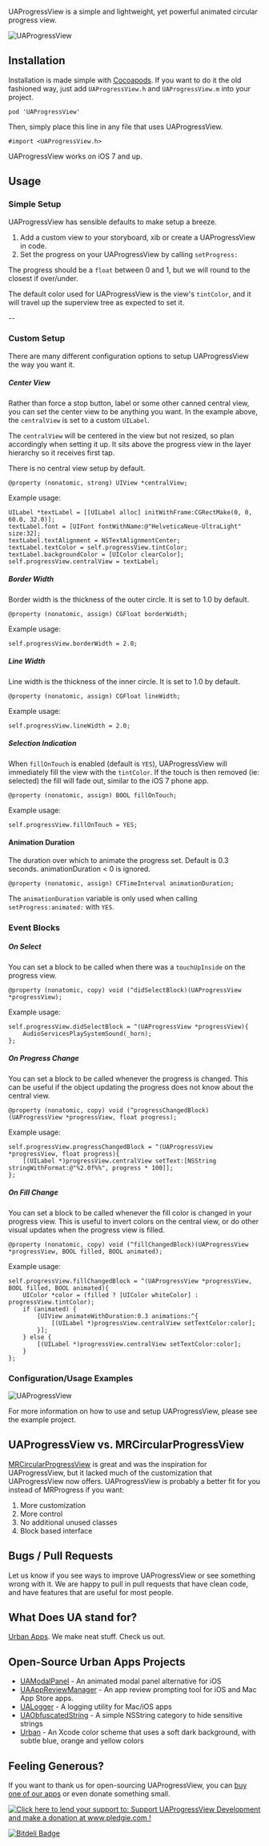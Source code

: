 UAProgressView is a simple and lightweight, yet powerful animated circular progress view.

![UAProgressView](https://github.com/UrbanApps/UAProgressView/blob/master/Screens/UAProgressView.gif?raw=true "Example 1")

## Installation

Installation is made simple with [Cocoapods](http://cocoapods.org/). If you want to do it the old fashioned way, just add `UAProgressView.h` and `UAProgressView.m` into your project.

    pod 'UAProgressView'

Then, simply place this line in any file that uses UAProgressView.

    #import <UAProgressView.h>

UAProgressView works on iOS 7 and up.
   
## Usage

### Simple Setup

UAProgressView has sensible defaults to make setup a breeze.

1. Add a custom view to your storyboard, xib or create a UAProgressView in code.
2. Set the progress on your UAProgressView by calling `setProgress:`

The progress should be a `float` between 0 and 1, but we will round to the closest if over/under.

The default color used for UAProgressView is the view's `tintColor`, and it will travel up the superview tree as expected to set it.

--
    
### Custom Setup

There are many different configuration options to setup UAProgressView the way you want it.


##### Center View

Rather than force a stop button, label or some other canned central view, you can set the center view to be anything you want. In the example above, the `centralView` is set to a custom `UILabel`.

The `centralView` will be centered in the view but not resized, so plan accordingly when setting it up. It sits above the progress view in the layer hierarchy so it receives first tap.

There is no central view setup by default.

    @property (nonatomic, strong) UIView *centralView;
Example usage:
 
	UILabel *textLabel = [[UILabel alloc] initWithFrame:CGRectMake(0, 0, 60.0, 32.0)];
	textLabel.font = [UIFont fontWithName:@"HelveticaNeue-UltraLight" size:32];
	textLabel.textAlignment = NSTextAlignmentCenter;
	textLabel.textColor = self.progressView.tintColor;
	textLabel.backgroundColor = [UIColor clearColor];
	self.progressView.centralView = textLabel;


##### Border Width

Border width is the thickness of the outer circle. It is set to 1.0 by default.

    @property (nonatomic, assign) CGFloat borderWidth;
    
Example usage:

    self.progressView.borderWidth = 2.0;
    
##### Line Width

Line width is the thickness of the inner circle. It is set to 1.0 by default.

    @property (nonatomic, assign) CGFloat lineWidth;
    
Example usage:

    self.progressView.lineWidth = 2.0;


##### Selection Indication

When `fillOnTouch` is enabled (default is `YES`), UAProgressView will immediately fill the view with the `tintColor`. If the touch is then removed (ie: selected) the fill will fade out, similar to the iOS 7 phone app.

    @property (nonatomic, assign) BOOL fillOnTouch;

Example usage:

    self.progressView.fillOnTouch = YES;
    

#### Animation Duration

The duration over which to animate the progress set. Default is 0.3 seconds. animationDuration < 0 is ignored.

    @property (nonatomic, assign) CFTimeInterval animationDuration;

The `animationDuration` variable is only used when calling `setProgress:animated:` with `YES`.



### Event Blocks


##### On Select

You can set a block to be called when there was a `touchUpInside` on the progress view.

    @property (nonatomic, copy) void (^didSelectBlock)(UAProgressView *progressView);

Example usage:

    self.progressView.didSelectBlock = ^(UAProgressView *progressView){
		AudioServicesPlaySystemSound(_horn);
	};


##### On Progress Change

You can set a block to be called whenever the progress is changed. This can be useful if the object updating the progress does not know about the central view.

    @property (nonatomic, copy) void (^progressChangedBlock)(UAProgressView *progressView, float progress);

Example usage:

    self.progressView.progressChangedBlock = ^(UAProgressView *progressView, float progress){
		[(UILabel *)progressView.centralView setText:[NSString stringWithFormat:@"%2.0f%%", progress * 100]];
	};


##### On Fill Change

You can set a block to be called whenever the fill color is changed in your progress view. This is useful to invert colors on the central view, or do other visual updates when the progress view is filled.

    @property (nonatomic, copy) void (^fillChangedBlock)(UAProgressView *progressView, BOOL filled, BOOL animated);

Example usage:

    self.progressView.fillChangedBlock = ^(UAProgressView *progressView, BOOL filled, BOOL animated){
		UIColor *color = (filled ? [UIColor whiteColor] : progressView.tintColor);
		if (animated) {
			[UIView animateWithDuration:0.3 animations:^{
				[(UILabel *)progressView.centralView setTextColor:color];
			}];
		} else {
			[(UILabel *)progressView.centralView setTextColor:color];
		}
	};


### Configuration/Usage Examples

![UAProgressView](https://github.com/UrbanApps/UAProgressView/blob/master/Screens/UAProgressView2.gif?raw=true "Example 2")

For more information on how to use and setup UAProgressView, please see the example project.

##  UAProgressView vs. MRCircularProgressView

[MRCircularProgressView](https://github.com/mrackwitz/MRProgress) is great and was the inspiration for UAProgressView, but it lacked much of the customization that UAProgressView now offers. UAProgressView is probably a better fit for you instead of MRProgress if you want:

1. More customization
2. More control
3. No additional unused classes
4. Block based interface

## Bugs / Pull Requests
Let us know if you see ways to improve UAProgressView or see something wrong with it. We are happy to pull in pull requests that have clean code, and have features that are useful for most people.

## What Does UA stand for?
[Urban Apps](http://urbanapps.com). We make neat stuff. Check us out.

## Open-Source Urban Apps Projects

- [UAModalPanel](https://github.com/UrbanApps/UAModalPanel) - An animated modal panel alternative for iOS
- [UAAppReviewManager](https://github.com/UrbanApps/UAAppReviewManager) - An app review prompting tool for iOS and Mac App Store apps.
- [UALogger](https://github.com/UrbanApps/UALogger) - A logging utility for Mac/iOS apps
- [UAObfuscatedString](https://github.com/UrbanApps/UAObfuscatedString) - A simple NSString category to hide sensitive strings
- [Urban](https://github.com/UrbanApps/Urban) - An Xcode color scheme that uses a soft dark background, with subtle blue, orange and yellow colors

## Feeling Generous?

If you want to thank us for open-sourcing UAProgressView, you can [buy one of our apps](http://itunes.com/apps/urbanapps?at=11l7j9&ct=github) or even donate something small.

<a href='http://www.pledgie.com/campaigns/21926'><img alt='Click here to lend your support to: Support UAProgressView Development and make a donation at www.pledgie.com !' src='http://www.pledgie.com/campaigns/21926.png?skin_name=chrome' border='0' /></a>

[![Bitdeli Badge](https://d2weczhvl823v0.cloudfront.net/coneybeare/uaprogressview/trend.png)](https://bitdeli.com/free "Bitdeli Badge")

